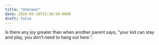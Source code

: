 ```yaml
---
title: "Unknown"
date: 2018-03-18T13:36:50-0600
draft: false
---
```


Is there any joy greater than when another parent says, “your kid can stay and play, you don’t need to hang out here.”.
